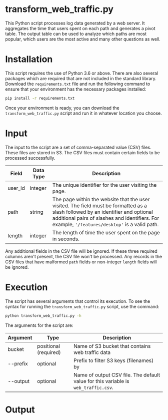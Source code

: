 # transform_web_traffic.py

This Python script processes log data generated by a web server. It aggregates the time that users spent on each path and generates a pivot table. The output table can be used to analyze which paths are most popular, which users are the most active and many other questions as well.

# Installation
This script requires the use of Python 3.6 or above. There are also several packages which are required that are not included in the standard library. Download the `requirements.txt` file and run the following command to ensure that your environment has the necessary packages installed:

```bash
pip install -r requirements.txt
```
Once your environment is ready, you can download the `transform_web_traffic.py` script and run it in whatever location you choose.

# Input

The input to the script are a set of comma-separated value (CSV) files. These files are stored in S3. The CSV files must contain certain fields to be processed successfully.

Field | Data Type | Description
--- | --- | ---
user_id | integer | The unique identifier for the user visiting the page.
path | string | The page within the website that the user visited. The field must be formatted as a slash followed by an identifier and optional additional pairs of slashes and identifiers. For example, `'/features/desktop'` is a valid path.
length | integer | The length of time the user spent on the page in seconds.

Any additional fields in the CSV file will be ignored. If these three required columns aren't present, the CSV file won't be processed. Any records in the CSV files that have malformed `path` fields or non-integer `length` fields will be ignored.

# Execution

The script has several arguments that control its execution. To see the syntax for running the `transform_web_traffic.py` script, use the command:

```bash
python transform_web_traffic.py -h
```

The arguments for the script are:

Argument | Type | Description
--- | --- | ---
bucket | positional (required) | Name of S3 bucket that contains web traffic data
--prefix | optional | Prefix to filter S3 keys (filenames) by
--output | optional | Name of output CSV file. The default value for this variable is `web_traffic.csv`.





# Output

